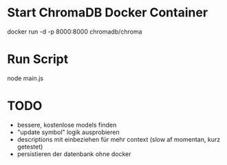 # Start ChromaDB Docker Container

docker run -d -p 8000:8000 chromadb/chroma

# Run Script

node main.js

# TODO

-   bessere, kostenlose models finden
-   "update symbol" logik ausprobieren
-   descriptions mit einbeziehen für mehr context (slow af momentan, kurz getestet)
-   persistieren der datenbank ohne docker
